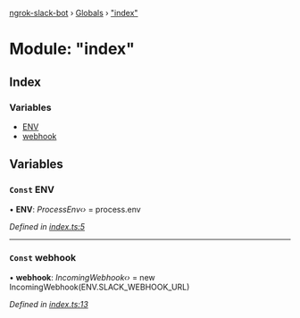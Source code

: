 [ngrok-slack-bot](../README.md) › [Globals](../globals.md) › ["index"](_index_.md)

# Module: "index"

## Index

### Variables

* [ENV](_index_.md#const-env)
* [webhook](_index_.md#const-webhook)

## Variables

### `Const` ENV

• **ENV**: *ProcessEnv‹›* = process.env

*Defined in [index.ts:5](https://github.com/6terabyte/ngrok-slack-bot/blob/8e56e7d/index.ts#L5)*

___

### `Const` webhook

• **webhook**: *IncomingWebhook‹›* = new IncomingWebhook(ENV.SLACK_WEBHOOK_URL)

*Defined in [index.ts:13](https://github.com/6terabyte/ngrok-slack-bot/blob/8e56e7d/index.ts#L13)*

